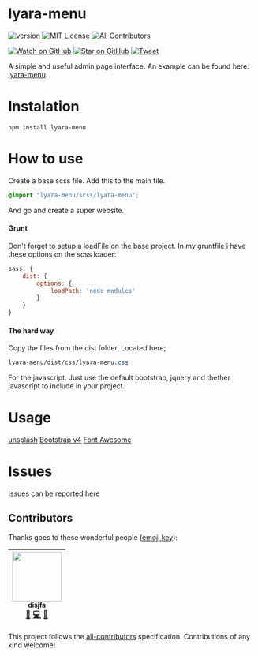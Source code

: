 # lyara-menu

[![version][version-badge]][package]
[![MIT License][license-badge]][LICENSE]
[![All Contributors](https://img.shields.io/badge/all_contributors-1-orange.svg?style=flat-square)](#contributors)

[![Watch on GitHub][github-watch-badge]][github-watch]
[![Star on GitHub][github-star-badge]][github-star]
[![Tweet][twitter-badge]][twitter]

A simple and useful admin page interface. An example can be found here: [lyara-menu](https://disjfa.github.io/lyara-menu/).

# Instalation

```
npm install lyara-menu
```

# How to use

Create a base scss file. Add this to the main file.

```scss
@import "lyara-menu/scss/lyara-menu";
```

And go and create a super website.

#### Grunt

Don't forget to setup a loadFile on the base project. In my gruntfile i have these options on the scss loader:
```js
sass: {
    dist: {
        options: {
            loadPath: 'node_modules'
        }
    }
}
```

#### The hard way

Copy the files from the dist folder. Located here;

```css
lyara-menu/dist/css/lyara-menu.css
```

For the javascript. Just use the default bootstrap, jquery and thether javascript to include in your project.

# Usage

[unsplash](https://unsplash.com/)
[Bootstrap v4](http://getbootstrap.com/)
[Font Awesome](http://fontawesome.io/)

# Issues

Issues can be reported [here](https://github.com/disjfa/lyara-menu/issues)

## Contributors

Thanks goes to these wonderful people ([emoji key](https://github.com/kentcdodds/all-contributors#emoji-key)):

<!-- ALL-CONTRIBUTORS-LIST:START - Do not remove or modify this section -->
| [<img src="https://avatars0.githubusercontent.com/u/632778?v=3" width="100px;"/><br /><sub>disjfa</sub>](http://www.disjfa.nl)<br />[📖](https://github.com/disjfa/lyara-menu/commits?author=disjfa "Documentation") [💻](https://github.com/disjfa/lyara-menu/commits?author=disjfa "Code") [💬](#question-disjfa "Answering Questions") |
| :---: |
<!-- ALL-CONTRIBUTORS-LIST:END -->

This project follows the [all-contributors](https://github.com/kentcdodds/all-contributors) specification. Contributions of any kind welcome!

[package]: https://www.npmjs.com/package/lyara-menu
[version-badge]: https://img.shields.io/npm/v/lyara-menu.svg?style=flat-square
[license]: https://github.com/disjfa/lyara-menu/blob/master/LICENSE
[license-badge]: https://img.shields.io/npm/l/lyara-menu.svg?style=flat-square
[github-watch-badge]: https://img.shields.io/github/watchers/disjfa/lyara-menu.svg?style=social
[github-watch]: https://github.com/disjfa/lyara-menu/watchers
[github-star-badge]: https://img.shields.io/github/stars/disjfa/lyara-menu.svg?style=social
[github-star]: https://github.com/disjfa/lyara-menu/stargazers
[twitter]: https://twitter.com/intent/tweet?text=Check%20out%20lyara-menu!%20-%20Cool%20admin%20template!%20Thanks%20@disjfa%20https://github.com/disjfa/lyara-menu%20%F0%9F%A4%97
[twitter-badge]: https://img.shields.io/twitter/url/https/github.com/disjfa/lyara-menu.svg?style=social
